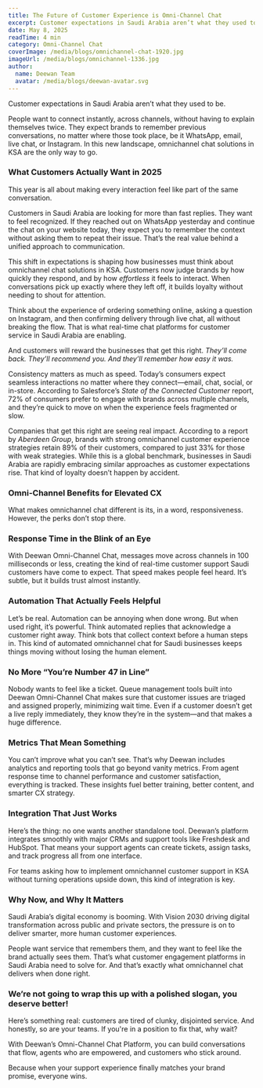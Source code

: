 ```yaml
---
title: The Future of Customer Experience is Omni-Channel Chat
excerpt: Customer expectations in Saudi Arabia aren’t what they used to be.
date: May 8, 2025
readTime: 4 min
category: Omni-Channel Chat
coverImage: /media/blogs/omnichannel-chat-1920.jpg
imageUrl: /media/blogs/omnichannel-1336.jpg
author:
  name: Deewan Team
  avatar: /media/blogs/deewan-avatar.svg
---
```


Customer expectations in Saudi Arabia aren’t what they used to be.

People want to connect instantly, across channels, without having to explain themselves twice. They expect brands to remember previous conversations, no matter where those took place, be it WhatsApp, email, live chat, or Instagram. In this new landscape, omnichannel chat solutions in KSA are the only way to go.

### What Customers Actually Want in 2025

This year is all about making every interaction feel like part of the same conversation.

Customers in Saudi Arabia are looking for more than fast replies. They want to feel recognized. If they reached out on WhatsApp yesterday and continue the chat on your website today, they expect you to remember the context without asking them to repeat their issue. That’s the real value behind a unified approach to communication.

This shift in expectations is shaping how businesses must think about omnichannel chat solutions in KSA. Customers now judge brands by how quickly they respond, and by how _effortless_ it feels to interact. When conversations pick up exactly where they left off, it builds loyalty without needing to shout for attention.

Think about the experience of ordering something online, asking a question on Instagram, and then confirming delivery through live chat, all without breaking the flow. That is what real-time chat platforms for customer service in Saudi Arabia are enabling.

And customers will reward the businesses that get this right. _They’ll come back. They’ll recommend you. And they’ll remember how easy it was._

Consistency matters as much as speed. Today’s consumers expect seamless interactions no matter where they connect—email, chat, social, or in-store. According to Salesforce’s _State of the Connected Customer_ report, 72% of consumers prefer to engage with brands across multiple channels, and they’re quick to move on when the experience feels fragmented or slow.

Companies that get this right are seeing real impact. According to a report by _Aberdeen Group_, brands with strong omnichannel customer experience strategies retain 89% of their customers, compared to just 33% for those with weak strategies. While this is a global benchmark, businesses in Saudi Arabia are rapidly embracing similar approaches as customer expectations rise. That kind of loyalty doesn’t happen by accident.

### Omni-Channel Benefits for Elevated CX

What makes omnichannel chat different is its, in a word, responsiveness. However, the perks don’t stop there.

### Response Time in the Blink of an Eye

With Deewan Omni-Channel Chat, messages move across channels in 100 milliseconds or less, creating the kind of real-time customer support Saudi customers have come to expect. That speed makes people feel heard. It’s subtle, but it builds trust almost instantly.

### Automation That Actually Feels Helpful

Let’s be real. Automation can be annoying when done wrong. But when used right, it’s powerful. Think automated replies that acknowledge a customer right away. Think bots that collect context before a human steps in. This kind of automated omnichannel chat for Saudi businesses keeps things moving without losing the human element.

### No More “You’re Number 47 in Line”

Nobody wants to feel like a ticket. Queue management tools built into Deewan Omni-Channel Chat makes sure that customer issues are triaged and assigned properly, minimizing wait time. Even if a customer doesn’t get a live reply immediately, they know they’re in the system—and that makes a huge difference.

### Metrics That Mean Something

You can’t improve what you can’t see. That’s why Deewan includes analytics and reporting tools that go beyond vanity metrics. From agent response time to channel performance and customer satisfaction, everything is tracked. These insights fuel better training, better content, and smarter CX strategy.

### Integration That Just Works

Here’s the thing: no one wants another standalone tool. Deewan’s platform integrates smoothly with major CRMs and support tools like Freshdesk and HubSpot. That means your support agents can create tickets, assign tasks, and track progress all from one interface.

For teams asking how to implement omnichannel customer support in KSA without turning operations upside down, this kind of integration is key.

### Why Now, and Why It Matters

Saudi Arabia’s digital economy is booming. With Vision 2030 driving digital transformation across public and private sectors, the pressure is on to deliver smarter, more human customer experiences.

People want service that remembers them, and they want to feel like the brand actually sees them. That’s what customer engagement platforms in Saudi Arabia need to solve for. And that’s exactly what omnichannel chat delivers when done right.

### We’re not going to wrap this up with a polished slogan, you deserve better!

Here’s something real: customers are tired of clunky, disjointed service. And honestly, so are your teams. If you're in a position to fix that, why wait?

With Deewan’s Omni-Channel Chat Platform, you can build conversations that flow, agents who are empowered, and customers who stick around.

Because when your support experience finally matches your brand promise, everyone wins.
